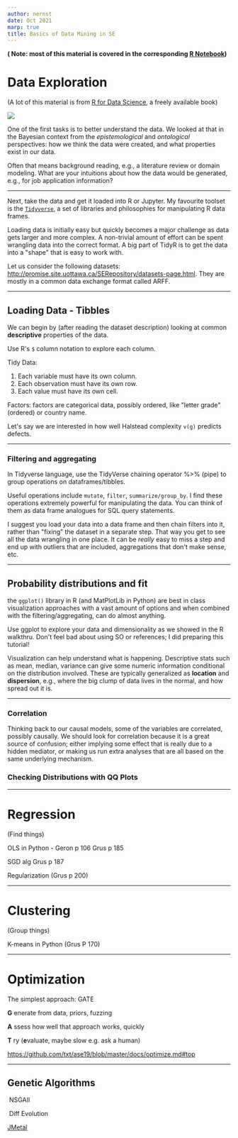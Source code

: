 ```yaml
---
author: nernst
date: Oct 2021
marp: true
title: Basics of Data Mining in SE
---
```


**( Note: most of this material is covered in the corresponding [R Notebook](../../src/dm_basics/dm_basics.Rmd))**

# Data Exploration
(A lot of this material is from [R for Data Science](https://r4ds.had.co.nz/), a freely available book)

![](https://d33wubrfki0l68.cloudfront.net/571b056757d68e6df81a3e3853f54d3c76ad6efc/32d37/diagrams/data-science.png)

One of the first tasks is to better understand the data. We looked at that in the Bayesian context from the *epistemological* and *ontological* perspectives: how we think the data were created, and what properties exist in our data. 

Often that means background reading, e.g., a literature review or domain modeling. What are your intuitions about how the data would be generated, e.g., for job application information?

----

Next, take the data and get it loaded into R or Jupyter. My favourite toolset is the [`Tidyverse`](https://www.tidyverse.org/), a set of libraries and philosophies for manipulating R data frames.

Loading data is initially easy but quickly becomes a major challenge as data gets larger and more complex. A non-trivial amount of effort can be spent wrangling data into the correct format. A big part of TidyR is to get the data into a "shape" that is easy to work with.

Let us consider the following datasets: http://promise.site.uottawa.ca/SERepository/datasets-page.html. They are mostly in a common data exchange format called ARFF. 

----

## Loading Data - Tibbles

We can begin by (after reading the dataset description) looking at common **descriptive** properties of the data.

Use R's `$` column notation to explore each column. 

Tidy Data: 

1. Each variable must have its own column.
2. Each observation must have its own row.
3. Each value must have its own cell.

Factors: factors are categorical data, possibly ordered, like "letter grade" (ordered) or country name.

Let's say we are interested in how well Halstead complexity `v(g)` predicts defects. 


----

### Filtering and aggregating

In Tidyverse language, use the TidyVerse chaining operator %>% (pipe) to group operations on dataframes/tibbles.

Useful operations include `mutate`, `filter`, `summarize/group_by`. I find these operations extremely powerful for manipulating the data. You can think of them as data frame analogues for SQL query statements. 

I suggest you load your data into a data frame and then chain filters into it, rather than "fixing" the dataset in a separate step. That way you get to see all the data wrangling in one place. It can be *really* easy to miss a step and end up with outliers that are included, aggregations that don't make sense, etc.

----

## Probability distributions and fit 
the ``ggplot()`` library in R (and MatPlotLib in Python) are best in class visualization approaches with a vast amount of options and when combined with the filtering/aggregating, can do almost anything. 

Use ggplot to explore your data and dimensionality as we showed in the R walkthru. Don't feel bad about using SO or references; I did preparing this tutorial! 

Visualization can help understand what is happening. Descriptive stats such as mean, median, variance can give some numeric information conditional on the distribution involved. These are typically generalized as **location** and **dispersion**, e.g., where the big clump of data lives in the normal, and how spread out it is.

----

### Correlation

Thinking back to our causal models, some of the variables are correlated, possibly causally. We should look for correlation because it is a great source of confusion; either implying some effect that is really due to a hidden mediator, or making us run extra analyses that are all based on the same underlying mechanism.

### Checking Distributions with QQ Plots

----

# Regression

(Find things)

OLS in Python - Geron p 106  Grus p 185

SGD alg Grus p 187

Regularization (Grus p 200)

----
# Clustering

(Group things) 

K-means in Python (Grus P 170)

----
# Optimization

The simplest approach: GATE

**G** enerate  from data, priors, fuzzing

**A** ssess how well that approach works, quickly 

**T** ry (**e**valuate, maybe slow e.g. ask a human)

https://github.com/txt/ase19/blob/master/docs/optimize.md#top

----
## Genetic Algorithms

​	NSGAII

​	Diff Evolution 

[JMetal](https://jmetal.github.io/jMetal/) 


